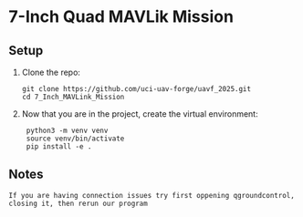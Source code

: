 # 7-Inch Quad MAVLik Mission

## Setup
1. Clone the repo:
    ```
    git clone https://github.com/uci-uav-forge/uavf_2025.git
    cd 7_Inch_MAVLink_Mission
    ```

2. Now that you are in the project, create the virtual environment:
   ```
    python3 -m venv venv
    source venv/bin/activate
    pip install -e .
   ```

## Notes
    If you are having connection issues try first oppening qgroundcontrol, closing it, then rerun our program
